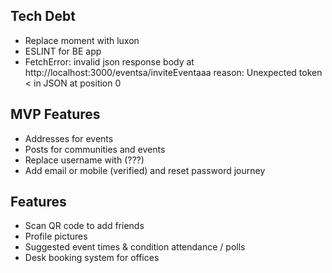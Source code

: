 ## Tech Debt

- Replace moment with luxon
- ESLINT for BE app
-  FetchError: invalid json response body at http://localhost:3000/eventsa/inviteEventaaa reason: Unexpected token < in JSON at position 0

## MVP Features

- Addresses for events
- Posts for communities and events
- Replace username with (???)
- Add email or mobile (verified) and reset password journey

## Features

- Scan QR code to add friends
- Profile pictures
- Suggested event times & condition attendance / polls
- Desk booking system for offices
